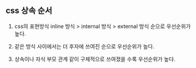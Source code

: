 ## css 상속 순서 

1. css의 표현방식 inline 방식 > internal 방식 > external 방식 순으로 우선순위가 높다.

2. 같은 방식 사이에서는 더 후자에 쓰여진 순으로 우선순위가 높다.

3. 상속이나 자식 부모 관계 같이 구체적으로 쓰여졌을 수록 우선순위가 높다.
